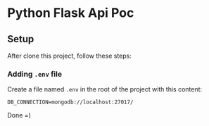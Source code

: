 # Python Flask Api Poc

## Setup

After clone this project, follow these steps:

### Adding `.env` file

Create a file named `.env` in the root of the project with this content:

```
DB_CONNECTION=mongodb://localhost:27017/
```

Done =)
